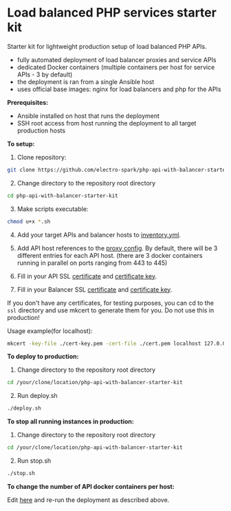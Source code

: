 # Load balanced PHP services starter kit
Starter kit for lightweight production setup of load balanced PHP APIs.
  - fully automated deployment of load balancer proxies and service APIs
  - dedicated Docker containers (multiple containers per host for service APIs - 3 by default)
  - the deployment is ran from a single Ansible host
  - uses official base images: nginx for load balancers and php for the APIs 

__Prerequisites:__
 - Ansible installed on host that runs the deployment
 - SSH root access from host running the deployment to all target production hosts

__To setup:__
1. Clone repository:
```bash
git clone https://github.com/electro-spark/php-api-with-balancer-starter-kit.git
```

2. Change directory to the repository root directory
```bash
cd php-api-with-balancer-starter-kit
```

3. Make scripts executable:
```bash
chmod u+x *.sh
```
   
4. Add your target APIs and balancer hosts to [inventory.yml](https://github.com/electro-spark/php-api-with-balancer-starter-kit/blob/main/inventories/inventory.yml).
   
5. Add API host references to the [proxy config](https://github.com/electro-spark/php-api-with-balancer-starter-kit/blob/4b29c3cc1cbb84477bb46fdc343871b45293527b/balancer/default.conf#L4).
   By default, there will be 3 different entries for each API host. (there are 3 docker containers running in parallel on ports ranging from 443 to 445)
   
6. Fill in your API SSL [certificate](https://github.com/electro-spark/php-api-with-balancer-starter-kit/blob/main/api/ssl/cert.pem) and [certificate key](https://github.com/electro-spark/php-api-with-balancer-starter-kit/blob/main/api/ssl/cert-key.pem).
   
7. Fill in your Balancer SSL [certificate](https://github.com/electro-spark/php-api-with-balancer-starter-kit/blob/main/balancer/ssl/cert.pem) and [certificate key](https://github.com/electro-spark/php-api-with-balancer-starter-kit/blob/main/balancer/ssl/cert-key.pem).

If you don't have any certificates, for testing purposes, you can cd to the `ssl` directory and use mkcert to generate them for you. Do not use this in production!

Usage example(for localhost):
```bash
mkcert -key-file ./cert-key.pem -cert-file ./cert.pem localhost 127.0.0.1 ::1
```

__To deploy to production:__
1. Change directory to the repository root directory
```bash
cd /your/clone/location/php-api-with-balancer-starter-kit
```
2. Run deploy.sh
```bash
./deploy.sh
```

__To stop all running instances in production:__
1. Change directory to the repository root directory
```bash
cd /your/clone/location/php-api-with-balancer-starter-kit
```
2. Run stop.sh
```bash
./stop.sh
```

__To change the number of API docker containers per host:__

Edit [here](https://github.com/electro-spark/php-api-with-balancer-starter-kit/blob/83e141e7d65cc0cac8d450dd9b212b786051133b/playbooks/deploy.yml#L42) and re-run the deployment as described above. 



